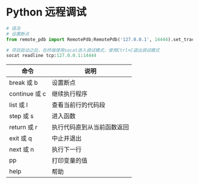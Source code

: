 # Python 远程调试

```python
# 语法
# 设置断点
from remote_pdb import RemotePdb;RemotePdb('127.0.0.1', 14444).set_trace()

# 项目启动之后，在终端使用socat进入调试模式，使用Ctrl+C退出调试模式
socat readline tcp:127.0.0.1:14444
```

|  命令           |     说明    |
|  ----          |     ---     |
|  break 或 b    |     设置断点 |
|  continue 或 c |     继续执行程序 |
|  list 或 l     |     查看当前行的代码段 |
|  step 或 s   |       进入函数 |
|  return 或 r   |     执行代码直到从当前函数返回 |
|  exit 或 q     |     中止并退出 |
|  next 或 n     |     执行下一行 |
|  pp            |     打印变量的值 |
|  help          |     帮助 |
